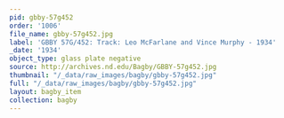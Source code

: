 ```yaml
---
pid: gbby-57g452
order: '1006'
file_name: gbby-57g452.jpg
label: 'GBBY 57G/452: Track: Leo McFarlane and Vince Murphy - 1934'
_date: '1934'
object_type: glass plate negative
source: http://archives.nd.edu/Bagby/GBBY-57g452.jpg
thumbnail: "/_data/raw_images/bagby/gbby-57g452.jpg"
full: "/_data/raw_images/bagby/gbby-57g452.jpg"
layout: bagby_item
collection: bagby
---
```


